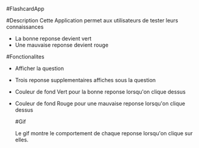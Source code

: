 #FlashcardApp

#Description
Cette Application permet aux utilisateurs de tester leurs connaissances
- La bonne reponse devient vert
- Une mauvaise reponse devient rouge

#Fonctionalites
- Afficher la question
- Trois reponse supplementaires affiches sous la question
- Couleur de fond Vert pour la bonne reponse lorsqu'on clique dessus
- Couleur de fond Rouge pour une mauvaise reponse lorsqu'on clique dessus

  #Gif
  
  Le gif montre le comportement de chaque reponse lorsqu'on clique sur elles.

